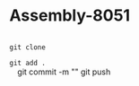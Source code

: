 # Assembly-8051
<code>
git clone
  </code>
 <code>
git add .
  </code>
git commit -m "<Message>"
git push
</code>

